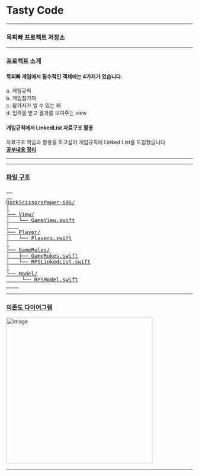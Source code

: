 # Tasty Code


---

### 묵찌빠 프로젝트 저장소

---


### 프로젝트 소개

#### 묵찌빠 게임에서 필수적인 객체에는 4가지가 있습니다. 
  a. 게임규칙 <br/>
  b. 게임참가자 <br/>
  c. 참가자가 낼 수 있는 패 <br/>
  d. 입력을 받고 결과를 보여주는 view <br/>


#### 게임규칙에서 LinkedList 자료구조 활용

자료구조 학습과 활용을 하고싶어 게임규칙에 Linked List를 도입했습니다 <br/>
<a href="https://velog.io/@suojae0516/%EB%AC%B5%EC%B0%8C%EB%B9%A0%EB%A5%BC-%ED%86%B5%ED%95%B4-LinkedList-%EC%8B%A4%EC%8A%B5%ED%95%98%EA%B8%B0"> <strong> 공부내용 정리 </strong><br/>

---


---
###  파일 구조

<pre>  
  
RockScissorsPaper-iOS/
│
├── View/
│   └── GameView.swift
│   
├── Player/
│   └── Players.swift
│
├── GameRules/
│   ├── GameRukes.swift
│   └── RPSLinkedList.swift
│
└── Model/
     └── RPSModel.swift
    
</pre>

---

### 의존도 다이어그램


<img width="395" alt="image" src="https://github.com/Jin0Yun/ios-rock-scissor-paper/assets/126137760/d625689b-df60-4561-9ea2-eebd1eacd3c3">


---

